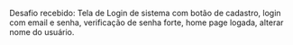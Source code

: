 Desafio recebido: Tela de Login de sistema com botão de cadastro, login com email e senha, verificação de senha forte, home page logada, alterar nome do usuário.


